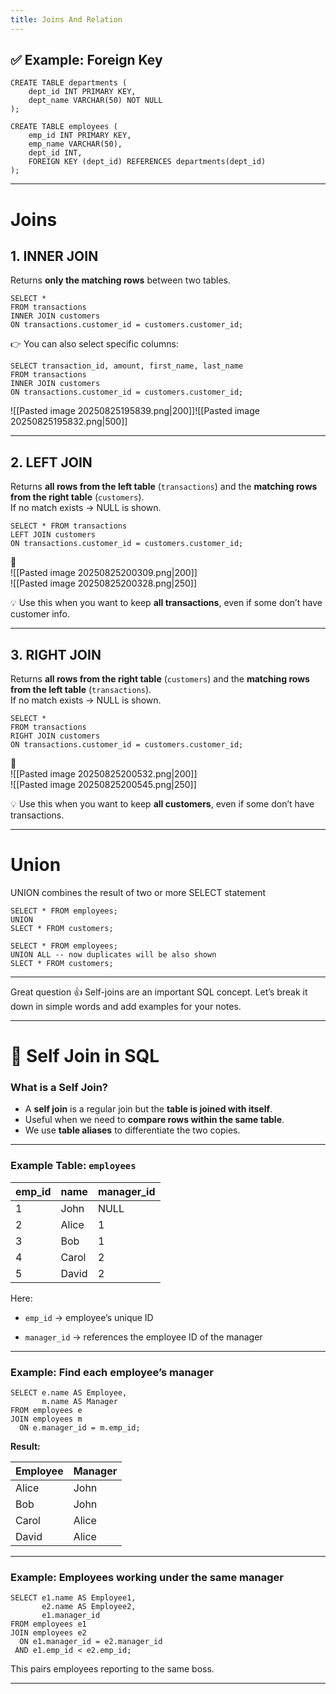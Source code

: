 ```yaml
---
title: Joins And Relation
---
```


## ✅ Example: Foreign Key

```mysql
CREATE TABLE departments (
    dept_id INT PRIMARY KEY,
    dept_name VARCHAR(50) NOT NULL
);
```

```mysql
CREATE TABLE employees (
    emp_id INT PRIMARY KEY,
    emp_name VARCHAR(50),
    dept_id INT,
    FOREIGN KEY (dept_id) REFERENCES departments(dept_id)
);
```

---

# Joins
## 1. **INNER JOIN**

Returns **only the matching rows** between two tables.

```mysql
SELECT * 
FROM transactions  
INNER JOIN customers
ON transactions.customer_id = customers.customer_id;
```

👉 You can also select specific columns:

```mysql
SELECT transaction_id, amount, first_name, last_name
FROM transactions
INNER JOIN customers
ON transactions.customer_id = customers.customer_id;
```


![[Pasted image 20250825195839.png|200]]![[Pasted image 20250825195832.png|500]]  


---

## 2. **LEFT JOIN**

Returns **all rows from the left table** (`transactions`) and the **matching rows from the right table** (`customers`).  
If no match exists → NULL is shown.

```mysql
SELECT * FROM transactions
LEFT JOIN customers
ON transactions.customer_id = customers.customer_id;
```

📸  
![[Pasted image 20250825200309.png|200]]  
![[Pasted image 20250825200328.png|250]]

💡 Use this when you want to keep **all transactions**, even if some don’t have customer info.

---

## 3. **RIGHT JOIN**

Returns **all rows from the right table** (`customers`) and the **matching rows from the left table** (`transactions`).  
If no match exists → NULL is shown.

```mysql
SELECT * 
FROM transactions
RIGHT JOIN customers
ON transactions.customer_id = customers.customer_id;
```

📸  
![[Pasted image 20250825200532.png|200]]  
![[Pasted image 20250825200545.png|250]]

💡 Use this when you want to keep **all customers**, even if some don’t have transactions.

---
# Union 

UNION combines the result of two or more SELECT statement 
```MYSQL
SELECT * FROM employees;
UNION 
SLECT * FROM customers;
```

```MYSQL
SELECT * FROM employees;
UNION ALL -- now duplicates will be also shown
SLECT * FROM customers;
```

---

Great question 👍 Self-joins are an important SQL concept. Let’s break it down in simple words and add examples for your notes.

---

# 🔹 Self Join in SQL

###  What is a Self Join?

- A **self join** is a regular join but the **table is joined with itself**. 
- Useful when we need to **compare rows within the same table**.
- We use **table aliases** to differentiate the two copies.

---

### Example Table: `employees`

|emp_id|name|manager_id|
|---|---|---|
|1|John|NULL|
|2|Alice|1|
|3|Bob|1|
|4|Carol|2|
|5|David|2|

Here:

- `emp_id` → employee’s unique ID
    
- `manager_id` → references the employee ID of the manager
    

---

### Example: Find each employee’s manager

```mysql
SELECT e.name AS Employee,
       m.name AS Manager
FROM employees e
JOIN employees m
  ON e.manager_id = m.emp_id;
```

**Result:**

|Employee|Manager|
|---|---|
|Alice|John|
|Bob|John|
|Carol|Alice|
|David|Alice|

---

### Example: Employees working under the same manager

```mysql
SELECT e1.name AS Employee1,
       e2.name AS Employee2,
       e1.manager_id
FROM employees e1
JOIN employees e2
  ON e1.manager_id = e2.manager_id
 AND e1.emp_id < e2.emp_id;
```

This pairs employees reporting to the same boss.

---